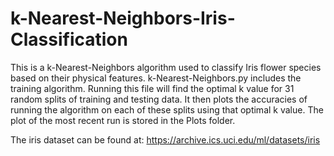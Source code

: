 # k-Nearest-Neighbors-Iris-Classification
This is a k-Nearest-Neighbors algorithm used to classify Iris flower species based on their physical features.
k-Nearest-Neighbors.py includes the training algorithm. Running this file will find the optimal k value for 31 random splits of training and testing data. It then plots the accuracies of running the algorithm on each of these splits using that optimal k value. The plot of the most recent run is stored in the Plots folder.

The iris dataset can be found at: https://archive.ics.uci.edu/ml/datasets/iris
